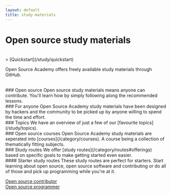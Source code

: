 ```yaml
---
layout: default
title: study-materials
---
```

# Open source study materials
<br>
> [Quickstart](/study/quickstart)

Open Source Academy offers freely available study materials through GitHub.

<br>
### Open source
Open source study materials means anyone can contribute. You'll learn how by simply following along the recommended lessons.

<br>
### For anyone
Open Source Academy study materials have been designed by hackers and the community to be picked up by anyone willing to spend the time and effort.

<br>
### Topics
We have an overview of just a few of our [favourite topics](/study/topics).

<br>
### Open source courses
Open Source Academy study materials are seperated into [courses](/category/courses). A course being a collection of thematically fitting subjects.

<br>
### Study routes
We offer [study routes](/category/routes#offerings) based on specific goals to make getting started even easier.

<br>
#### Starter study routes
These study routes are perfect for starters. Start learning about open source, open source software and contributing or do all of those and pick up programming while you're at it.

[Open source contributor](/category/routes/contributor.md)  
[Open source programmer](/category/routes/programmer.md)  

